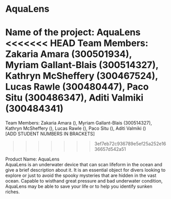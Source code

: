 # AquaLens
Name of the project: AquaLens  
<<<<<<< HEAD
Team Members: Zakaria Amara (300501934), Myriam Gallant-Blais (300514327), Kathryn McSheffery (300467524), Lucas Rawle (300480447), Paco Situ (300486347), Aditi Valmiki (300484341)  
=======
Team Members: Zakaria Amara (), Myriam Gallant-Blais (300514327), Kathryn McSheffery (), Lucas Rawle (), Paco Situ (), Aditi Valmiki ()  
[ADD STUDENT NUMBERS IN BRACKETS]  
>>>>>>> 3ef7eb72c936789e5ef25a252e1636657d542a51

Product Name: AquaLens  
AquaLens is an underwater device that can scan lifeform in the ocean and give a brief description about it. It is an essential object for divers looking to explore or just to avoid the spooky mysteries that are hidden in the vast ocean. Capable to wisthand great pressure and bad underwater condition, AquaLens may be able to save your life or to help you identify sunken riches.   